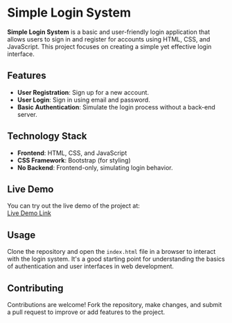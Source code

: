 # Simple Login System

**Simple Login System** is a basic and user-friendly login application that allows users to sign in and register for accounts using HTML, CSS, and JavaScript. This project focuses on creating a simple yet effective login interface.

## Features
- **User Registration**: Sign up for a new account.
- **User Login**: Sign in using email and password.
- **Basic Authentication**: Simulate the login process without a back-end server.

## Technology Stack
- **Frontend**: HTML, CSS, and JavaScript
- **CSS Framework**: Bootstrap (for styling)
- **No Backend**: Frontend-only, simulating login behavior.

## Live Demo
You can try out the live demo of the project at:  
[Live Demo Link](https://ahmedrz4.github.io/simple-Login-System/)

## Usage
Clone the repository and open the `index.html` file in a browser to interact with the login system. It's a good starting point for understanding the basics of authentication and user interfaces in web development.

## Contributing
Contributions are welcome! Fork the repository, make changes, and submit a pull request to improve or add features to the project.
